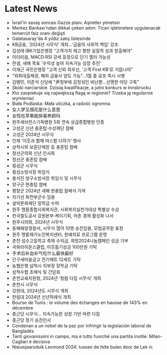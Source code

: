 # Latest News
-  İsrail'in savaş sonrası Gazze planı: Aşiretler yönetsin
-  Merkez Bankası'ndan dikkat çeken adım: Ticari işletmelere uygulanacak temerrüt faiz oranı değişti
-  Galatasaray'da 4 yıldız satış listesinde
-  KB금융, ‘2024년 시무식’ 개최…‘금융의 사회적 책임’ 강조
-  김성태 IBK기업은행장 “고객가치 제고 향한 실질적 성과 창출해야”
-  이더리움, MACD·RSI 강세 등장으로 단기 랠리 가능성
-  한샘, 새해 목표 '수익성 높여 지속가능 성장 추진'
-  이재근 국민은행장 “고객 신뢰 최우선, ‘고객 First KB’로 거듭나야”
-  "외화대출채권, 해외 금융사 양도 가능"…1월 중 공포 즉시 시행
-  김병민, 이준석 신당에 "尹정부에 감정섞인 비난뿐…선명한 야당 구축"
-  Skoki narciarskie. Dzisiaj kwalifikacje, a jutro konkurs w Innsbrucku
-  Kto zaopiekuje się największą flagą w regionie? Trzeba ją regularnie wymieniać
-  Biała Podlaska: Mała uliczka, a radość ogromna
-  女人梦见烟花是什么意思
-  女性吃苹果能排毒养颜吗
-  원주세브란스기독병원 5회 연속 상급종합병원 인증
-  고성군 신년 충혼탑·수성제단 참배
-  고성군 2024년 시무식
-  인제 ‘이웃과 함께 따스함 더하기’ 행사
-  삼척시와 보훈단체장 등 충혼탑 참배
-  정선군의회 신년 인사회
-  정선군 충혼탑 참배
-  횡성군 시무식
-  횡성소방서장 취임식
-  용석진 양구소방서장 취임식 및 시무식
-  양구군 현충탑 참배
-  평창군 2024년 새해 현충탑 참배식 가져
-  지기선 화천부군수 임용
-  설악문화재단 장학금 수여
-  원주 명륜종합사회복지관, 사회복지실천가대상 특별상 수상
-  한국철도공사 강원본부·케이기획, 어촌 경제 활성화 나서
-  원주시의회, 2024년 시무식
-  동해해양경찰서, 시무식 열어 10명 승진임용, 모범공무원 표창
-  원주 명륜재가노인복지센터, 원예치료 프로그램 운영
-  춘천 성수고등학교 축제 수익금, 희망2024나눔캠페인 성금 기부
-  국화라이온스클럽, 이웃돕기성금 100만원 기탁
-  手术后补血补气吃什么最快最好
-  단구새마을금고 전기매트 12세트 기탁
-  농협은행 삼척시 지부장 장학금 기탁
-  삼척수협 초매식 및 간담회
-  춘천교육지원청, 2024년 ‘청렴 다짐 시무식’ 개최
-  춘천시 시무식
-  강원대, 2024년도 시무식 개최
-  한림대 2024년 신년하례식 개최
-  Bourse de Tunis : le volume des échanges en hausse de 143% en décembre
-  종근당 시무식… 지속가능한 성장 기반 마련 다짐
-  종근당 정기 승진인사
-  Condenan a un nobel de la paz por infringir la legislación laboral de Bangladés
-  Tanti giovanissimi in campo, ma è tutto fuorché una partita inutile: Milan-Cagliari è decisiva
-  Nieuwjaarsduik Lexmond 2024: tussen de felle buien door de Lek in
